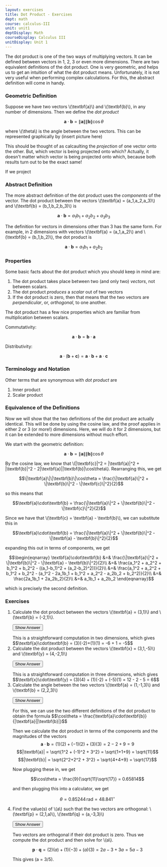 ```yaml
---
layout: exercises
title: Dot Product - Exercises
dept: math
course: calculus-III
unit: unit1
deptDisplay: Math
courseDisplay: Calculus III
unitDisplay: Unit 1
---
```


The dot product is one of the two ways of multiplying vectors. It can be defined between vectors in 1, 2, 3 or even more dimensions. There are two equivalent definitions of the dot product. One is very geometric, and helps us to get an intuition of what the dot product means. Unfortunately, it is not very useful when performing complex calculations. For this, the abstract definition will come in handy. 

### Geometric Definition
Suppose we have two vectors \\(\textbf{a}\\) and \\(\textbf{b}\\), in any number of dimensions. Then we define the *dot product*

$$\textbf{a}\cdot\textbf{b} = \|\textbf{a}\|\|\textbf{b}\|\cos\theta$$

where \\(\theta\\) is the angle between the two vectors. This can be represented graphically by (insert picture here)

This should be thought of as calcaulting the *projection* of one vector onto the other. But, which vector is being projected onto which? Actually, it doesn't matter which vector is being projected onto which, because both results turn out to be the exact same!

If we project 

### Abstract Definition
The more abstract definition of the dot product uses the *components* of the vector. The dot product between the vectors \\(\textbf{a} = (a_1,a_2,a_3)\\) and \\(\textbf{b} = (b_1,b_2,b_3)\\) is 

$$\textbf{a}\cdot\textbf{b} = a_1b_1 + a_2b_2 + a_3b_3$$

The definition for vectors in dimensions other than 3 has the same form. For example, in 2 dimensions with vectors \\(\textbf{a} = (a_1,a_2)\\) and \\(\textbf{b} = (b_1,b_2)\\), the dot product is 

$$\textbf{a}\cdot\textbf{b} = a_1b_1 + a_2b_2$$

### Properties

Some basic facts about the dot product which you should keep in mind are:

1. The dot product takes place between two (and only two) *vectors*, not between scalars. 
2. The dot product *produces* a *scalar* out of two vectors
3. If the dot product is zero, then that means that the two vectors are *perpendicular*, or, *orthogonal*, to one another.

The dot product has a few nice properties which are familiar from multiplication between scalars. 

Commutativity: 

$$\textbf{a}\cdot\textbf{b} = \textbf{b}\cdot\textbf{a}$$

Distributivity: 

$$\textbf{a}\cdot(\textbf{b} + \textbf{c}) = \textbf{a}\cdot\textbf{b} + \textbf{a}\cdot\textbf{c}$$

### Terminology and Notation
Other terms that are synonymous with *dot product* are

1. Inner product
2. Scalar product

### Equivalence of the Definitions
Now we will show that the two definitions of the dot product are actually identical. This will be done by using the cosine law, and the proof applies in either 2 or 3 (or more!) dimensions. Here, we will do it for 2 dimensions, but it can be extended to more dimensions without much effort.

We start with the geometric definition: 

$$\textbf{a}\cdot\textbf{b} = \|\textbf{a}\|\|\textbf{b}\|\cos\theta$$

By the cosine law, we know that \\(\|\textbf{c}\|^2 = \|\textbf{a}\|^2 + \|\textbf{b}\|^2 - 2\|\textbf{a}\|\|\textbf{b}\|\cos\theta\\). Rearranging this, we get 

$$\|\textbf{a}\|\|\textbf{b}\|\cos\theta = \frac{\|\textbf{a}\|^2 + \|\textbf{b}\|^2 - \|\textbf{c}\|^2}{2}$$

so this means that 

$$\textbf{a}\cdot\textbf{b} = \frac{\|\textbf{a}\|^2 + \|\textbf{b}\|^2 - \|\textbf{c}\|^2}{2}$$

Since we have that \\(\textbf{c} = \textbf{a} - \textbf{b}\\), we can substitute this in

$$\textbf{a}\cdot\textbf{b} = \frac{\|\textbf{a}\|^2 + \|\textbf{b}\|^2 - \|\textbf{a} - \textbf{b}\|^2}{2}$$

expanding this out in terms of components, we get

$$\begin{eqnarray}
\textbf{a}\cdot\textbf{b} &=& \frac{\|\textbf{a}\|^2 + \|\textbf{b}\|^2 - \|\textbf{a} - \textbf{b}\|^2}{2}\\
&=& \frac{a_1^2 + a_2^2 + b_1^2 + b_2^2 - ((a_1-b_1)^2 + (a_2-b_2)^2))}{2}\\
&=& \frac{a_1^2 + a_2^2 + b_1^2 + b_2^2 - (a_1^2 - 2a_1b_1 + b_1^2 + a_2^2 - a_2b_2 + b_2^2)}{2}\\
&=& \frac{2a_1b_1 + 2a_2b_2}{2}\\
&=& a_1b_1 + a_2b_2
\end{eqnarray}$$

which is precisely the second definition.

### Exercises

<ol>
<li> <div> Calculate the dot product between the vectors \(\textbf{a} = (3,1)\) and \(\textbf{b} = (-2,1)\). </div>

<button onclick="myFunction('answer1')" class="answerButton">Show Answer</button>
<div  id="answer1" class="answer">
This is a straightforward computation in two dimensions, which gives 
$$\textbf{a}\cdot\textbf{b} = (3)(-2)+(1)(1) = -6 + 1 = -5$$ 
</div> </li>

<li> <div> Calculate the dot product between the vectors \(\textbf{x} = (3,1,-5)\) and \(\textbf{y} = (4,-2,1)\) </div>

<button onclick="myFunction('answer2')" class="answerButton">Show Answer</button>
<div  id="answer2" class="answer">
This is a straightforward computation in three dimensions, which gives
$$\textbf{x}\cdot\textbf{y} = (3)(4) + (1)(-2) + (-5)(1) = 12 - 2 - 5 = 6$$
</div> </li>

<li> <div> Calculate the angle between the two vectors \(\textbf{a} = (1,-1,3)\) and \(\textbf{b} = (2,2,3)\)</div>

<button onclick="myFunction('answer3')" class="answerButton">Show Answer</button>
<div  id="answer3" class="answer">
For this, we can use the two different definitions of the dot product to obtain the formula
$$\cos\theta = \frac{\textbf{a}\cdot\textbf{b}}{|\textbf{a}||\textbf{b}|}$$

Then we calculate the dot product in terms of the components and the magnitudes of the vectors
$$\textbf{a}\cdot\textbf{b} = (1)(2) + (-1)(2) + (3)(3) = 2 - 2 + 9 = 9$$ 
$$|\textbf{a}| = \sqrt{1^2 + (-1)^2 + 3^2} = \sqrt{1+1+9} = \sqrt{11}$$
$$|\textbf{b}| = \sqrt{2^2+2^2 + 3^2} = \sqrt{4+4+9} = \sqrt{17}$$

Now plugging these in, we get

$$\cos\theta = \frac{9}{\sqrt{11}\sqrt{17}} =  0.65814$$

and then plugging this into a calculator, we get

$$\theta = 0.85244\,\text{rad} =   48.841^\circ$$
</div> </li>

<li> <div> Find the value(s) of \(a\) such that the two vectors are orthogonal: \(\textbf{p} = (2,1,a)\), \(\textbf{q} = (a,-3,3)\) </div>

<button onclick="myFunction('answer4')" class="answerButton">Show Answer</button>
<div  id="answer4" class="answer">
Two vectors are orthogonal if their dot product is zero. Thus we compute the dot product and then solve for \(a\).

$$\textbf{p}\cdot\textbf{q} = (2)(a) + (1)(-3) + (a)(3) = 2a - 3 + 3a = 5a - 3$$

This gives \(a = 3/5\).
</div> </li>
</ol>
